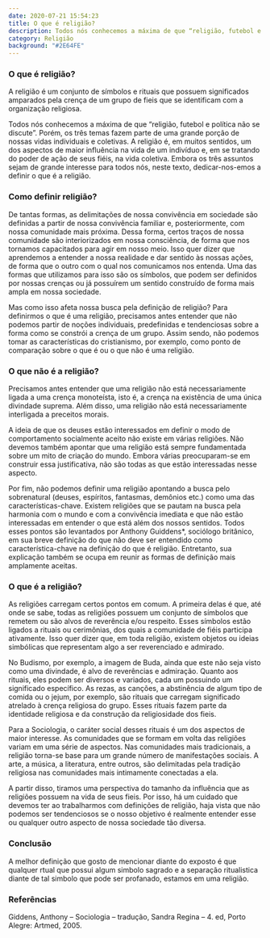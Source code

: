 ```yaml
---
date: 2020-07-21 15:54:23
title: O que é religião?
description: Todos nós conhecemos a máxima de que “religião, futebol e política não se discute”. será...
category: Religião
background: "#2E64FE"
---
```


### O que é religião?

A religião é um conjunto de símbolos e rituais que possuem significados amparados pela crença de um grupo de fieis que se identificam com a organização religiosa.

Todos nós conhecemos a máxima de que “religião, futebol e política não se discute”. Porém, os três temas fazem parte de uma grande porção de nossas vidas individuais e coletivas. A religião é, em muitos sentidos, um dos aspectos de maior influência na vida de um indivíduo e, em se tratando do poder de ação de seus fiéis, na vida coletiva. Embora os três assuntos sejam de grande interesse para todos nós, neste texto, dedicar-nos-emos a definir o que é a religião.

### Como definir religião?

De tantas formas, as delimitações de nossa convivência em sociedade são definidas a partir de nossa convivência familiar e, posteriormente, com nossa comunidade mais próxima. Dessa forma, certos traços de nossa comunidade são interiorizados em nossa consciência, de forma que nos tornamos capacitados para agir em nosso meio. Isso quer dizer que aprendemos a entender a nossa realidade e dar sentido às nossas ações, de forma que o outro com o qual nos comunicamos nos entenda. Uma das formas que utilizamos para isso são os símbolos, que podem ser definidos por nossas crenças ou já possuírem um sentido construído de forma mais ampla em nossa sociedade.

Mas como isso afeta nossa busca pela definição de religião? Para definirmos o que é uma religião, precisamos antes entender que não podemos partir de noções individuais, predefinidas e tendenciosas sobre a forma como se constrói a crença de um grupo. Assim sendo, não podemos tomar as características do cristianismo, por exemplo, como ponto de comparação sobre o que é ou o que não é uma religião.

### O que não é a religião?

Precisamos antes entender que uma religião não está necessariamente ligada a uma crença monoteísta, isto é, a crença na existência de uma única divindade suprema. Além disso, uma religião não está necessariamente interligada a preceitos morais.

A ideia de que os deuses estão interessados em definir o modo de comportamento socialmente aceito não existe em várias religiões.
Não devemos também apontar que uma religião está sempre fundamentada sobre um mito de criação do mundo. Embora várias preocuparam-se em construir essa justificativa, não são todas as que estão interessadas nesse aspecto.

Por fim, não podemos definir uma religião apontando a busca pelo sobrenatural (deuses, espíritos, fantasmas, demônios etc.) como uma das características-chave. Existem religiões que se pautam na busca pela harmonia com o mundo e com a convivência imediata e que não estão interessadas em entender o que está além dos nossos sentidos.
Todos esses pontos são levantados por Anthony Guiddens*, sociólogo britânico, em sua breve definição do que não deve ser entendido como característica-chave na definição do que é religião. Entretanto, sua explicação também se ocupa em reunir as formas de definição mais amplamente aceitas.

### O que é a religião?

As religiões carregam certos pontos em comum. A primeira delas é que, até onde se sabe, todas as religiões possuem um conjunto de símbolos que remetem ou são alvos de reverência e/ou respeito. Esses símbolos estão ligados a rituais ou cerimônias, dos quais a comunidade de fiéis participa ativamente. Isso quer dizer que, em toda religião, existem objetos ou ideias simbólicas que representam algo a ser reverenciado e admirado.

No Budismo, por exemplo, a imagem de Buda, ainda que este não seja visto como uma divindade, é alvo de reverências e admiração.
Quanto aos rituais, eles podem ser diversos e variados, cada um possuindo um significado específico. As rezas, as canções, a abstinência de algum tipo de comida ou o jejum, por exemplo, são rituais que carregam significado atrelado à crença religiosa do grupo. Esses rituais fazem parte da identidade religiosa e da construção da religiosidade dos fieis.

Para a Sociologia, o caráter social desses rituais é um dos aspectos de maior interesse. As comunidades que se formam em volta das religiões variam em uma série de aspectos. Nas comunidades mais tradicionais, a religião torna-se base para um grande número de manifestações sociais. A arte, a música, a literatura, entre outros, são delimitadas pela tradição religiosa nas comunidades mais intimamente conectadas a ela.

A partir disso, tiramos uma perspectiva do tamanho da influência que as religiões possuem na vida de seus fieis. Por isso, há um cuidado que devemos ter ao trabalharmos com definições de religião, haja vista que não podemos ser tendenciosos se o nosso objetivo é realmente entender esse ou qualquer outro aspecto de nossa sociedade tão diversa.

### Conclusão

A melhor definição que gosto de mencionar diante do exposto é que qualquer rtual que possui algum simbolo sagrado e a separação ritualistica diante de tal simbolo que pode ser profanado, estamos em uma religião.
 
### Referências

Giddens, Anthony – Sociologia – tradução, Sandra Regina – 4. ed, Porto Alegre: Artmed, 2005.